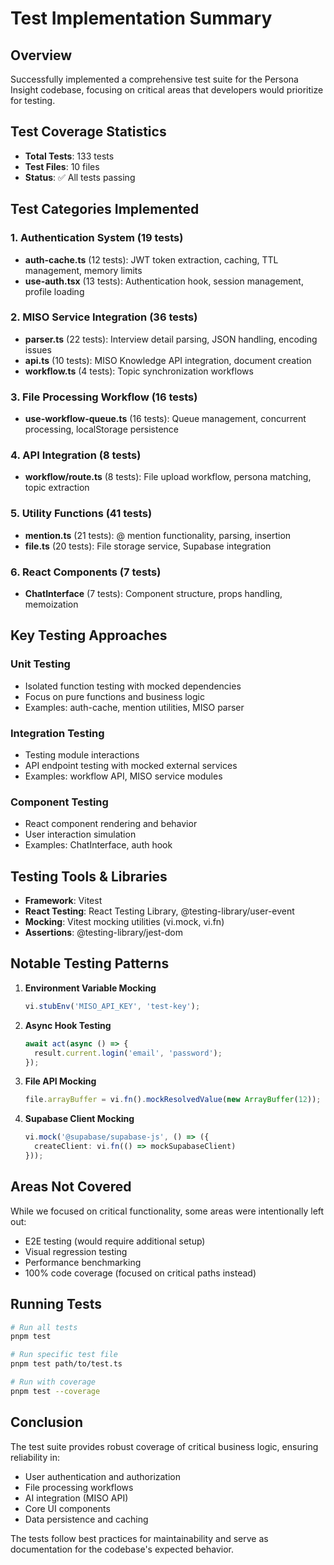 # Test Implementation Summary

## Overview
Successfully implemented a comprehensive test suite for the Persona Insight codebase, focusing on critical areas that developers would prioritize for testing.

## Test Coverage Statistics
- **Total Tests**: 133 tests
- **Test Files**: 10 files
- **Status**: ✅ All tests passing

## Test Categories Implemented

### 1. Authentication System (19 tests)
- **auth-cache.ts** (12 tests): JWT token extraction, caching, TTL management, memory limits
- **use-auth.tsx** (13 tests): Authentication hook, session management, profile loading

### 2. MISO Service Integration (36 tests)
- **parser.ts** (22 tests): Interview detail parsing, JSON handling, encoding issues
- **api.ts** (10 tests): MISO Knowledge API integration, document creation
- **workflow.ts** (4 tests): Topic synchronization workflows

### 3. File Processing Workflow (16 tests)
- **use-workflow-queue.ts** (16 tests): Queue management, concurrent processing, localStorage persistence

### 4. API Integration (8 tests)
- **workflow/route.ts** (8 tests): File upload workflow, persona matching, topic extraction

### 5. Utility Functions (41 tests)
- **mention.ts** (21 tests): @ mention functionality, parsing, insertion
- **file.ts** (20 tests): File storage service, Supabase integration

### 6. React Components (7 tests)
- **ChatInterface** (7 tests): Component structure, props handling, memoization

## Key Testing Approaches

### Unit Testing
- Isolated function testing with mocked dependencies
- Focus on pure functions and business logic
- Examples: auth-cache, mention utilities, MISO parser

### Integration Testing
- Testing module interactions
- API endpoint testing with mocked external services
- Examples: workflow API, MISO service modules

### Component Testing
- React component rendering and behavior
- User interaction simulation
- Examples: ChatInterface, auth hook

## Testing Tools & Libraries
- **Framework**: Vitest
- **React Testing**: React Testing Library, @testing-library/user-event
- **Mocking**: Vitest mocking utilities (vi.mock, vi.fn)
- **Assertions**: @testing-library/jest-dom

## Notable Testing Patterns

1. **Environment Variable Mocking**
   ```typescript
   vi.stubEnv('MISO_API_KEY', 'test-key');
   ```

2. **Async Hook Testing**
   ```typescript
   await act(async () => {
     result.current.login('email', 'password');
   });
   ```

3. **File API Mocking**
   ```typescript
   file.arrayBuffer = vi.fn().mockResolvedValue(new ArrayBuffer(12));
   ```

4. **Supabase Client Mocking**
   ```typescript
   vi.mock('@supabase/supabase-js', () => ({
     createClient: vi.fn(() => mockSupabaseClient)
   }));
   ```

## Areas Not Covered
While we focused on critical functionality, some areas were intentionally left out:
- E2E testing (would require additional setup)
- Visual regression testing
- Performance benchmarking
- 100% code coverage (focused on critical paths instead)

## Running Tests
```bash
# Run all tests
pnpm test

# Run specific test file
pnpm test path/to/test.ts

# Run with coverage
pnpm test --coverage
```

## Conclusion
The test suite provides robust coverage of critical business logic, ensuring reliability in:
- User authentication and authorization
- File processing workflows
- AI integration (MISO API)
- Core UI components
- Data persistence and caching

The tests follow best practices for maintainability and serve as documentation for the codebase's expected behavior.